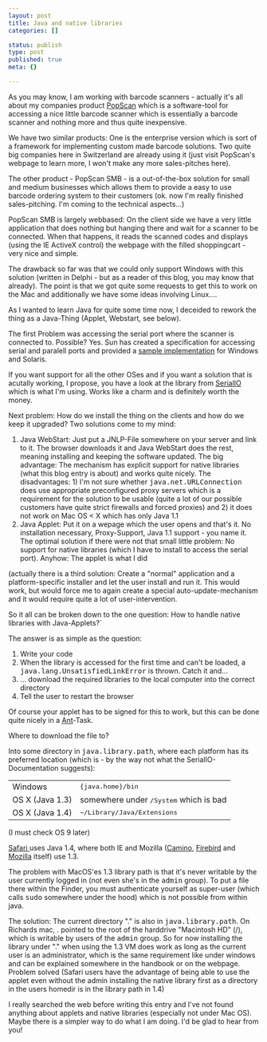 ```yaml
---
layout: post
title: Java and native libraries
categories: []

status: publish
type: post
published: true
meta: {}

---
```

As you may know, I am working with barcode scanners - actually it's all about my companies product <a href="http://www.popscan.net">PopScan</a> which is a software-tool for accessing a nice little barcode scanner which is essentially a barcode scanner and nothing more and thus quite inexpensive.

We have two similar products: One is the enterprise version which is sort of a framework for implementing custom made barcode solutions. Two quite big companies here in Switzerland are already using it (just visit PopScan's webpage to learn more, I won't make any more sales-pitches here).

The other product - PopScan SMB - is a out-of-the-box solution for small and medium businesses which allows them to provide a easy to use barcode ordering system to their customers (ok. now I'm really finished sales-pitching. I'm coming to the technical aspects...)

PopScan SMB is largely webbased: On the client side we have a very little application that does nothing but hanging there and wait for a scanner to be connected. When that happens, it reads the scanned codes and displays (using the IE ActiveX control) the webpage with the filled shoppingcart - very nice and simple.

The drawback so far was that we could only support Windows with this solution (written in Delphi - but as a reader of this blog, you may know that already). The point is that we got quite some requests to get this to work on the Mac and additionally we have some ideas involving Linux....

As I wanted to learn Java for quite some time now, I deceided to rework the thing as a Java-Thing (Applet, Webstart, see below).

The first Problem was accessing the serial port where the scanner is connected to. Possible? Yes. Sun has created a specification for accessing serial and paralell ports and provided a <a href="http://java.sun.com/products/javacomm/index.jsp">sample implementation</a> for Windows and Solaris.

If you want support for all the other OSes and if you want a solution that is acutally working, I propose, you have a look at the library from <a href="http://www.serialio.com">SerialIO</a> which is what I'm using. Works like a charm and is definitely worth the money.

Next problem: How do we install the thing on the clients and how do we keep it upgraded? Two solutions come to my mind:

<ol>
 <li>Java WebStart: Just put a JNLP-File somewhere on your server and link to it. The browser downloads it and Java WebStart does the rest, meaning installing and keeping the software updated. The big advantage: The mechanism has explicit support for native libraries (what this blog entry is about) and works quite nicely. The disadvantages: 1) I'm not sure whether <tt>java.net.URLConnection</tt> does use appropriate preconfigured proxy servers which is a requirement for the solution to be usable (quite a lot of our possible customers have quite strict firewalls and forced proxies) and 2) it does not work on Mac OS &lt; X which has only Java 1.1
 <li>Java Applet: Put it on a wepage which the user opens and that's it. No installation necessary, Proxy-Support, Java 1.1 support - you name it. The optimal solution if there were not that small little problem: No support for native libraries (which I have to install to access the serial port). Anyhow: The applet is what I did
</ol>
(actually there is a third solution: Create a "normal" application and a platform-specific installer and let the user install and run it. This would work, but would force me to again create a special auto-update-mechanism and it would require quite a lot of user-intervention.

So it all can be broken down to the one question: How to handle native libraries with Java-Applets?`

The answer is as simple as the question:

<ol>
 <li>Write your code
 <li>When the library is accessed for the first time and can't be loaded, a <tt>java.lang.UnsatisfiedLinkError</tt> is thrown. Catch it and...
 <li>... download the required libraries to the local computer into the correct directory
 <li>Tell the user to restart the browser
</ol>

Of course your applet has to be signed for this to work, but this can be done quite nicely in a <a href="http://ant.apache.org/">Ant</a>-Task.

Where to download the file to?

Into some directory in <tt>java.library.path</tt>, where each platform has its preferred location (which is - by the way not what the SerialIO-Documentation suggests):

<table border=0>
 <tr>
  <td>Windows</td><td><tt>{java.home}/bin</tt></td>
 </tr>
 <tr>
  <td>OS X (Java 1.3)</td><td>somewhere under <tt>/System</tt> which is bad</td>
 </tr>
 <tr>
  <td>OS X (Java 1.4)</td><td><tt>~/Library/Java/Extensions</tt></td>
 </tr>
</table>
(I must check OS 9 later)

<a href="http://www.apple.com/safari">Safari </a> uses Java 1.4, where both IE and Mozilla (<a href="http://www.mozilla.org/products/camino/">Camino</a>, <a href="http://www.mozilla.org/products/firebird/">Firebird</a> and <a href="http://www.mozilla.org/products/mozilla1.x/">Mozilla</a> itself) use 1.3.

The problem with MacOS'es 1.3 library path is that it's never writable by the user currently logged in (not even she's in the <tt>admin</tt> group). To put a file there within the Finder, you must authenticate yourself as super-user (which calls <tt>sudo</tt> somewhere under the hood) which is not possible from within java.

The solution: The current directory "." is also in <tt>java.library.path</tt>. On Richards mac, . pointed to the root of the harddrive "Macintosh HD" (/), which is writable by users of the <tt>admin</tt> group. So for now installing the library under "." when using the 1.3 VM does work as long as the current user is an administrator, which is the same requirement like under windows and can be explained somewhere in the handbook or on the webpage. Problem solved (Safari users have the advantage of being able to use the applet even without the admin installing the native library first as a directory in the users homedir is in the library path in 1.4)

I really searched the web before writing this entry and I've not found anything about applets and native libraries (especially not under Mac OS). Maybe there is a simpler way to do what I am doing. I'd be glad to hear from you!
